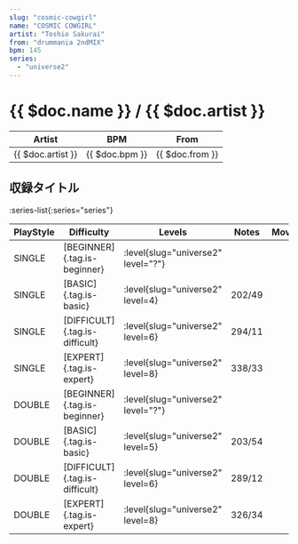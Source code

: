 ```yaml
---
slug: "cosmic-cowgirl"
name: "COSMIC COWGIRL"
artist: "Toshio Sakurai"
from: "drummania 2ndMIX"
bpm: 145
series:
  - "universe2"
---
```


# {{ $doc.name }} / {{ $doc.artist }}

|Artist|BPM|From|
|------|---|----|
|{{ $doc.artist }}|{{ $doc.bpm }}|{{ $doc.from }}|

## 収録タイトル

:series-list{:series="series"}

|PlayStyle|Difficulty|Levels|Notes|Movie|
|---------|----------|------|-----|-----|
|SINGLE|[BEGINNER]{.tag.is-beginner}|<div class="field is-grouped is-grouped-multiline"> :level{slug="universe2" level="?"}</div>|||
|SINGLE|[BASIC]{.tag.is-basic}|<div class="field is-grouped is-grouped-multiline"> :level{slug="universe2" level=4}</div>|202/49||
|SINGLE|[DIFFICULT]{.tag.is-difficult}|<div class="field is-grouped is-grouped-multiline"> :level{slug="universe2" level=6}</div>|294/11||
|SINGLE|[EXPERT]{.tag.is-expert}|<div class="field is-grouped is-grouped-multiline"> :level{slug="universe2" level=8}</div>|338/33||
|DOUBLE|[BEGINNER]{.tag.is-beginner}|<div class="field is-grouped is-grouped-multiline"> :level{slug="universe2" level="?"}</div>|||
|DOUBLE|[BASIC]{.tag.is-basic}|<div class="field is-grouped is-grouped-multiline"> :level{slug="universe2" level=5}</div>|203/54||
|DOUBLE|[DIFFICULT]{.tag.is-difficult}|<div class="field is-grouped is-grouped-multiline"> :level{slug="universe2" level=6}</div>|289/12||
|DOUBLE|[EXPERT]{.tag.is-expert}|<div class="field is-grouped is-grouped-multiline"> :level{slug="universe2" level=8}</div>|326/34||
